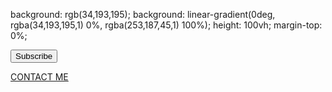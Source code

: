 background: rgb(34,193,195);
background: linear-gradient(0deg, rgba(34,193,195,1) 0%, rgba(253,187,45,1) 100%);
height: 100vh;
margin-top: 0%;

<button class="btn btn-primary" type="button">Subscribe</button>

<a class="btn" href="mailto:ilove@hotwings.com">CONTACT ME</a>
